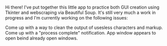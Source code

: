 Hi there! I've put together this little app to practice both GUI creation using Tkinter and webscraping via Beautiful Soup. 
It's still very much a work in progress and I'm currently working on the following issues:

Come up with a way to clean the output of usesless characters and markup.
Come up with a "process complete" notification.
App window appears to open beind already open windows.
